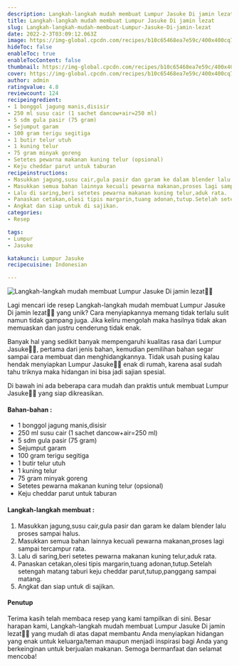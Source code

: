 ```yaml
---
description: Langkah-langkah mudah membuat Lumpur Jasuke Di jamin lezat"
title: Langkah-langkah mudah membuat Lumpur Jasuke Di jamin lezat
slug: Langkah-langkah-mudah-membuat-Lumpur-Jasuke-Di-jamin-lezat
date: 2022-2-3T03:09:12.063Z
image: https://img-global.cpcdn.com/recipes/b10c65468ea7e59c/400x400cq70/photo.jpg
hideToc: false
enableToc: true
enableTocContent: false
thumbnail: https://img-global.cpcdn.com/recipes/b10c65468ea7e59c/400x400cq70/photo.jpg
cover: https://img-global.cpcdn.com/recipes/b10c65468ea7e59c/400x400cq70/photo.jpg
author: admin
ratingvalue: 4.8
reviewcount: 124
recipeingredient:
- 1 bonggol jagung manis,disisir
- 250 ml susu cair (1 sachet dancow+air=250 ml)
- 5 sdm gula pasir (75 gram)
- Sejumput garam
- 100 gram terigu segitiga
- 1 butir telur utuh
- 1 kuning telur
- 75 gram minyak goreng
- Setetes pewarna makanan kuning telur (opsional)
- Keju cheddar parut untuk taburan
recipeinstructions:
- Masukkan jagung,susu cair,gula pasir dan garam ke dalam blender lalu proses sampai halus.
- Masukkan semua bahan lainnya kecuali pewarna makanan,proses lagi sampai tercampur rata.
- Lalu di saring,beri setetes pewarna makanan kuning telur,aduk rata.
- Panaskan cetakan,olesi tipis margarin,tuang adonan,tutup.Setelah setengah matang taburi keju cheddar parut,tutup,panggang sampai matang.
- Angkat dan siap untuk di sajikan.
categories:
- Resep

tags:
- Lumpur
- Jasuke

katakunci: Lumpur Jasuke
recipecuisine: Indonesian

---
```


![Langkah-langkah mudah membuat Lumpur Jasuke Di jamin lezat👩‍🍳](https://img-global.cpcdn.com/recipes/b10c65468ea7e59c/400x400cq70/photo.jpg)

Lagi mencari ide resep Langkah-langkah mudah membuat Lumpur Jasuke Di jamin lezat👩‍🍳 yang unik? Cara menyiapkannya memang tidak terlalu sulit namun tidak gampang juga. Jika keliru mengolah maka hasilnya tidak akan memuaskan dan justru cenderung tidak enak.

Banyak hal yang sedikit banyak mempengaruhi kualitas rasa dari Lumpur Jasuke👩‍🍳, pertama dari jenis bahan, kemudian pemilihan bahan segar sampai cara membuat dan menghidangkannya. Tidak usah pusing kalau hendak menyiapkan Lumpur Jasuke👩‍🍳 enak di rumah, karena asal sudah tahu triknya maka hidangan ini bisa jadi sajian spesial.

Di bawah ini ada beberapa cara mudah dan praktis untuk membuat Lumpur Jasuke👩‍🍳 yang siap dikreasikan.

<!--inarticleads1-->

#### Bahan-bahan :

- 1 bonggol jagung manis,disisir
- 250 ml susu cair (1 sachet dancow+air=250 ml)
- 5 sdm gula pasir (75 gram)
- Sejumput garam
- 100 gram terigu segitiga
- 1 butir telur utuh
- 1 kuning telur
- 75 gram minyak goreng
- Setetes pewarna makanan kuning telur (opsional)
- Keju cheddar parut untuk taburan

<!--inarticleads2-->

#### Langkah-langkah membuat :

1. Masukkan jagung,susu cair,gula pasir dan garam ke dalam blender lalu proses sampai halus.
1. Masukkan semua bahan lainnya kecuali pewarna makanan,proses lagi sampai tercampur rata.
1. Lalu di saring,beri setetes pewarna makanan kuning telur,aduk rata.
1. Panaskan cetakan,olesi tipis margarin,tuang adonan,tutup.Setelah setengah matang taburi keju cheddar parut,tutup,panggang sampai matang.
1. Angkat dan siap untuk di sajikan.

#### Penutup

Terima kasih telah membaca resep yang kami tampilkan di sini. Besar harapan kami, Langkah-langkah mudah membuat Lumpur Jasuke Di jamin lezat👩‍🍳 yang mudah di atas dapat membantu Anda menyiapkan hidangan yang enak untuk keluarga/teman maupun menjadi inspirasi bagi Anda yang berkeinginan untuk berjualan makanan. Semoga bermanfaat dan selamat mencoba!